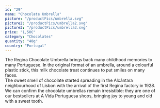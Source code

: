 ```yaml
---
id: "29"
name: "Chocolate Umbrella"
picture: "/productPics/umbrella.svg"
picture2: "/productPics/umbrella2.svg"
picture3: "/productPics/umbrella3.svg"
price: "1,50€"
category: "Chocolates"
quantity: "40g"
country: "Portugal"
---
```

The Regina Chocolate Umbrella brings back many childhood memories to many Portuguese. In the original format of an umbrella, around a colourful plastic stick, this milk chocolate treat continues to put smiles on many faces.
<br>
The sweet smell of chocolate started spreading in the Alcântara neighbourhood of Lisbon with the arrival of the first Regina factory in 1928. We can confirm the chocolate umbrellas remain irresistible: they are one of our bestsellers at A Vida Portuguesa shops, bringing joy to young and old with a sweet tooth.